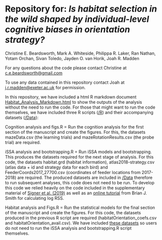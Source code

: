 # Repository for: *Is habitat selection in the wild shaped by individual-level cognitive biases in orientation strategy?*

Christine E. Beardsworth, Mark A. Whiteside, Philippa R. Laker, Ran Nathan, Yotam Orchan, Sivan Toledo, Jayden O. van Horik, Joah R. Madden

For any questions about the code please contact Christine at c.e.beardsworth@gmail.com

To use any data contained in this repository contact Joah at j.r.madden@exeter.ac.uk for permission.

In this repository, we have included a html R markdown document [Habitat_Analysis_Markdown.html](https://github.com/CBeardsworth/NavigationHabitat/blob/master/R/Habitat_Analysis_Markdown.html) to show the outputs of the analysis without the need to run the code. For those that might want to run the code themselves, we have included three R scripts ([/R](https://github.com/CBeardsworth/NavigationHabitat/blob/master/R)) and their accompanying datasets ([/Data](https://github.com/CBeardsworth/NavigationHabitat/blob/master/Data)):

Cognition analysis and figs.R = Run the cognition analysis for the first section of the manuscript and create the figures. For this, the datasets mazeData.csv (the learning trials) and mazeRotationResults.csv (the probe trial) are required. 

iSSA analysis and bootstrapping.R = Run iSSA models and bootstrapping. This produces the datasets required for the next stage of analysis. For this code, the datasets habitat.grd (habitat information), atlas2018-strategy.csv (atlas data + id and strategy data for each bird) and FeederCoords2017_27700.csv (coordinates of feeder locations from 2017-2018) are required. The produced datasets are included in [/Data](https://github.com/CBeardsworth/NavigationHabitat/blob/master/Data) therefore to run subsequent analyses, this code does not need to be run. To develop this code we relied heavily on the code included in the supplementary material of [Signer et al. (2019)](<https://doi.org/10.1002/ece3.4823>) as well as an [online tutorial](<https://bsmity13.github.io/log_rss>) from Brian J. Smith for calculating log RSS.

Habitat analysis and Figs.R = Run the statistical models for the final section of the manuscript and create the figures. For this code, the datasets produced in the previous R script are required (habitatOrientation_coefs.csv and habitatOrientation_avail.csv). We have included [these datasets](https://github.com/CBeardsworth/NavigationHabitat/blob/master/Data) so users do not need to run the iSSA analysis and bootstrapping.R script themselves. 
